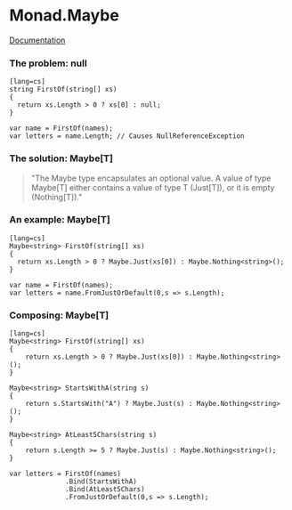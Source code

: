 # Monad.Maybe

[Documentation](reference/wooga-lambda-control-monad-maybe.html)

### The problem: null

    [lang=cs]
    string FirstOf(string[] xs)
    {
      return xs.Length > 0 ? xs[0] : null;
    }

    var name = FirstOf(names);
    var letters = name.Length; // Causes NullReferenceException

### The solution: Maybe[T]

> "The Maybe type encapsulates an optional value. A value of type Maybe[T] either contains a value of type T (Just[T]), or it is empty (Nothing[T])."

### An example: Maybe[T]

    [lang=cs]
    Maybe<string> FirstOf(string[] xs)
    {
      return xs.Length > 0 ? Maybe.Just(xs[0]) : Maybe.Nothing<string>();
    }

    var name = FirstOf(names);
    var letters = name.FromJustOrDefault(0,s => s.Length);

### Composing: Maybe[T]

    [lang=cs]
    Maybe<string> FirstOf(string[] xs)
    {
        return xs.Length > 0 ? Maybe.Just(xs[0]) : Maybe.Nothing<string>();
    }

    Maybe<string> StartsWithA(string s)
    {
        return s.StartsWith("A") ? Maybe.Just(s) : Maybe.Nothing<string>();
    }

    Maybe<string> AtLeast5Chars(string s)
    {
        return s.Length >= 5 ? Maybe.Just(s) : Maybe.Nothing<string>();
    }

    var letters = FirstOf(names)
                  .Bind(StartsWithA)
                  .Bind(AtLeast5Chars)
                  .FromJustOrDefault(0,s => s.Length);
